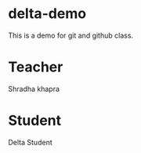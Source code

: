 # delta-demo
This is a demo for git and github class.
# Teacher
Shradha khapra

# Student
Delta Student
